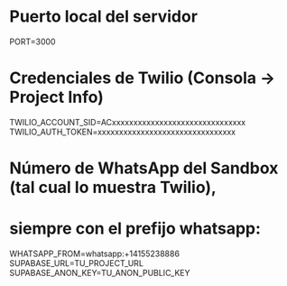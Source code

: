 # Puerto local del servidor
PORT=3000

# Credenciales de Twilio (Consola -> Project Info)
TWILIO_ACCOUNT_SID=ACxxxxxxxxxxxxxxxxxxxxxxxxxxxxxxx
TWILIO_AUTH_TOKEN=xxxxxxxxxxxxxxxxxxxxxxxxxxxxxxxx

# Número de WhatsApp del Sandbox (tal cual lo muestra Twilio),
# siempre con el prefijo whatsapp:
WHATSAPP_FROM=whatsapp:+14155238886
SUPABASE_URL=TU_PROJECT_URL
SUPABASE_ANON_KEY=TU_ANON_PUBLIC_KEY
